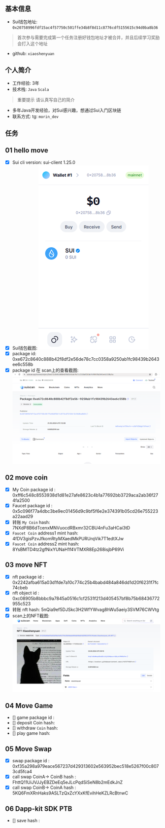 ## 基本信息
- Sui钱包地址: `0x20758996fdf15ac4f57750c501ffe34b8f8d11c8776cdf5155615c94d0ba8b36`
> 首次参与需要完成第一个任务注册好钱包地址才被合并，并且后续学习奖励会打入这个地址
- github: `xiaoshenyuan`

## 个人简介
- 工作经验: 3年
- 技术栈: `Java` `Scala`
> 重要提示 请认真写自己的简介
- 多年Java开发经验，对Sui感兴趣，想通过Sui入门区块链
- 联系方式: tg: `morin_dev` 

## 任务

##   01 hello move  
- [x] Sui cli version: sui-client 1.25.0
- [x] Sui钱包截图: ![Sui钱包截图](./notes/20240521-0.png)
- [x] package id:  0xe672c8640c888b42f8df2e56de78c7cc0358a9250ab1fc98439b2643ee6c558b   
- [x] package id 在 scan上的查看截图:![Scan截图](./notes/20240521-1.png)

##   02 move coin
- [x] My Coin package id :   0xff6c548c8553938d1d81e27afe8623c4b1a77692bb3729aca2ab36f274fa2500    
- [x] Faucet package id :  0x5c096f77a4dbc3be9ec01456d9c9bf5f6e2e374391b05cd26e755223a22aad29 
- [x] 转账 `My Coin` hash:  7NXdP8B6dTcenxMNVuocdRBxmr32CBU4nFu3aHCai3tD
- [x] `Faucet Coin` address1 mint hash: 4fDV3gisPzvJfkomRtyMXaedMkPURUrqVik7T1edtXJw
- [x] `Faucet Coin` address2 mint hash: 8YsBMTD4tz2gfNixYUNaH1f4VTMXR8Ep268isjbP69Vi

##   03 move NFT
- [x] nft package id : 0x2242afba615a03d1fde7a10c774c25b4babd484a846dd1d20f6231f7fc74cbeb
- [x] nft object id :  0xc08905b8bbbc9a7845a0516c1cf2531f213d405457bf8b75b68436772955c523
- [x] 转账 nft  hash:  5nQia9ef5DJSkc3H2WfYWvag8hWu5aeiy3SVM76CWVtg
- [x] scan上的NFT截图:![Scan截图](./notes/20240523-0.png)

##   04 Move Game
- [] game package id :
- [] deposit Coin hash:
- [] withdraw `Coin` hash:
- [] play game hash:

##   05 Move Swap
- [x] swap package id : 0xf35a298a979eace567237d429313602e563952bec518e5267f00c8073cd5fca4 
- [x] call swap CoinA-> CoinB  hash : FhttQ11UiJVJJyEBZDeEq5eJLcPqdSiSeN8b2mEdkJnZ
- [x] call swap CoinB-> CoinA  hash : 5KQ6FmXRnHaks9ASLTzQxZcYXxKfEvihHeKZLRcBtnwC

##   06 Dapp-kit SDK PTB
- [] save hash :
